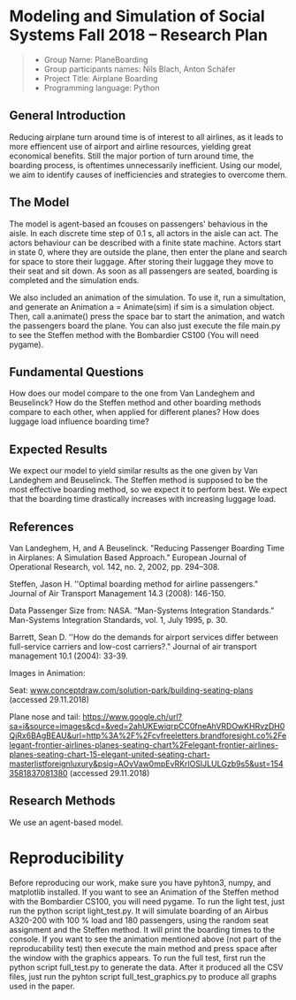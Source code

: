 # Modeling and Simulation of Social Systems Fall 2018 – Research Plan

> * Group Name:  PlaneBoarding
> * Group participants names: Nils Blach, Anton Schäfer 
> * Project Title: Airplane Boarding
> * Programming language: Python

## General Introduction
Reducing airplane turn around time is of interest to all airlines, as it leads to more
effiencent use of airport and airline resources, yielding great economical benefits.
Still the major portion of turn around time, the boarding process, is oftentimes
unnecessarily inefficient. Using our model, we aim to identify causes
of inefficiencies and strategies to overcome them.

## The Model

The model is agent-based an fcouses on passengers' behavious in the aisle. In each discrete time step of 0.1 s, all actors in the aisle can act. The actors behaviour can be described with a finite state machine. Actors start in state 0, where they are outside the plane, then enter the plane and search for space to store their luggage. After storing their luggage they move to their seat and sit down. As soon as all passengers are seated, boarding is completed and the simulation ends.

We also included an animation of the simulation. To use it, run a simultation, and generate an Animation a = Animate(sim) if sim is a simulation object. Then, call a.animate() press the space bar to start the animation, and watch the passengers board the plane. You can also just execute the file main.py to see the Steffen method with the Bombardier CS100 (You will need pygame).


## Fundamental Questions

How does our model compare to the one from Van Landeghem and Beuselinck?
How do the Steffen method and other boarding methods compare to each other, when applied for different planes?
How does luggage load influence boarding time?


## Expected Results

We expect our model to yield similar results as the one given by Van Landeghem and Beuselinck. The Steffen method is supposed to be the most effective boarding method, so we expect it to perform best. We expect that the boarding time drastically increases with increasing luggage load.


## References 


Van Landeghem, H, and A Beuselinck. "Reducing Passenger Boarding Time in Airplanes: A Simulation Based Approach." European Journal of Operational Research, vol. 142, no. 2, 2002, pp. 294–308.

Steffen, Jason H. ''Optimal boarding method for airline passengers." Journal of Air Transport Management 14.3 (2008): 146-150.

Data Passenger Size from:  NASA. “Man-Systems Integration Standards.” Man-Systems Integration Standards, vol. 1, July 1995, p. 30.
	
Barrett, Sean D. ''How do the demands for airport services differ between full-service carriers and low-cost carriers?." Journal of air transport management 10.1 (2004): 33-39.

Images in Animation:

Seat: www.conceptdraw.com/solution-park/building-seating-plans   (accessed 29.11.2018)

Plane nose and tail: https://www.google.ch/url?sa=i&source=images&cd=&ved=2ahUKEwiqrpCC0fneAhVRDOwKHRvzDH0QjRx6BAgBEAU&url=http%3A%2F%2Fcvfreeletters.brandforesight.co%2Felegant-frontier-airlines-planes-seating-chart%2Felegant-frontier-airlines-planes-seating-chart-15-elegant-united-seating-chart-masterlistforeignluxury&psig=AOvVaw0mpEvRKrlOSIJLULGzb9s5&ust=1543581837081380  (accessed 29.11.2018)



## Research Methods

We use an agent-based model.



# Reproducibility

Before reproducing our work, make sure you have pyhton3, numpy, and matplotlib installed. If you want to see an Animation of the Steffen method with the Bombardier CS100, you will need pygame. 
To run the light test, just run the python script light_test.py. It will simulate boarding of an Airbus A320-200 with 100 % load and 180 passengers, using the random seat assignment and the Steffen method. It will print the boarding times to the console. If you want to see the animation mentioned above (not part of the reproducability test) then execute the main method and press space after the window with the graphics appears. 
To run the full test, first run the python script full_test.py to generate the data. After it produced all the CSV files, just run the pyhton script full_test_graphics.py to produce all graphs used in the paper.


